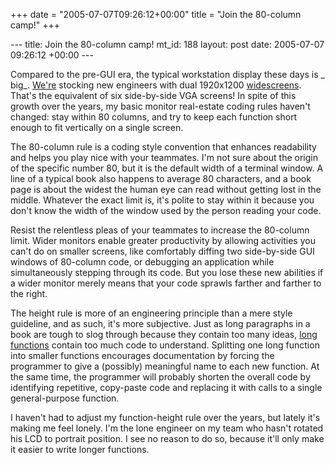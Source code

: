 +++
date = "2005-07-07T09:26:12+00:00"
title = "Join the 80-column camp!"
+++

\--- title: Join the 80-column camp! mt_id: 188 layout: post date: 2005-07-07
09:26:12 +00:00 \---

Compared to the pre-GUI era, the typical workstation display these days is _
big_. [We're](http://www.google.com/jobs) stocking new engineers with dual
1920x1200 [
widescreens](http://accessories.us.dell.com/sna/productdetail.aspx?sku=320-4221&c=us&l=en&cs=555&category_id=2999).
That's the equivalent of six side-by-side VGA screens! In spite of this growth
over the years, my basic monitor real-estate coding rules haven't changed:
stay within 80 columns, and try to keep each function short enough to fit
vertically on a single screen.

The 80-column rule is a coding style convention that enhances readability and
helps you play nice with your teammates. I'm not sure about the origin of the
specific number 80, but it is the default width of a terminal window. A line
of a typical book also happens to average 80 characters, and a book page is
about the widest the human eye can read without getting lost in the middle.
Whatever the exact limit is, it's polite to stay within it because you don't
know the width of the window used by the person reading your code.

Resist the relentless pleas of your teammates to increase the 80-column limit.
Wider monitors enable greater productivity by allowing activities you can't do
on smaller screens, like comfortably diffing two side-by-side GUI windows of
80-column code, or debugging an application while simultaneously stepping
through its code. But you lose these new abilities if a wider monitor merely
means that your code sprawls farther and farther to the right.

The height rule is more of an engineering principle than a mere style
guideline, and as such, it's more subjective. Just as long paragraphs in a
book are tough to slog through because they contain too many ideas, [ long
functions](http://www.amazon.com/exec/obidos/tg/detail/-/0201485672/qid=1120770637/sr=8-1/ref=pd_bbs_ur_1/103-0344715-4491829?v=glance&s=books&n=507846&tag=sowbug-20)
contain too much code to understand. Splitting one long function into smaller
functions encourages documentation by forcing the programmer to give a
(possibly) meaningful name to each new function. At the same time, the
programmer will probably shorten the overall code by identifying repetitive,
copy-paste code and replacing it with calls to a single general-purpose
function.

I haven't had to adjust my function-height rule over the years, but lately
it's making me feel lonely. I'm the lone engineer on my team who hasn't
rotated his LCD to portrait position. I see no reason to do so, because it'll
only make it easier to write longer functions.

